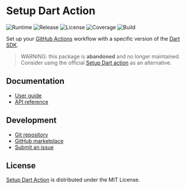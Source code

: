 # Setup Dart Action
![Runtime](https://badgen.net/badge/node/%3E%3D12.19.0/green) ![Release](https://badgen.net/badge/action/v2.5.0/blue) ![License](https://badgen.net/badge/license/MIT/blue) ![Coverage](https://badgen.net/coveralls/c/github/cedx/setup-dart) ![Build](https://badgen.net/github/checks/cedx/setup-dart/main)

Set up your [GitHub Actions](https://github.com/features/actions) workflow with a specific version of the [Dart SDK](https://dart.dev/tools/sdk).

> WARNING: this package is **abandoned** and no longer maintained.  
> Consider using the official [Setup Dart action](https://github.com/dart-lang/setup-dart) as an alternative.

## Documentation
- [User guide](https://cedx.github.io/setup-dart)
- [API reference](https://cedx.github.io/setup-dart/api)

## Development
- [Git repository](https://github.com/cedx/setup-dart)
- [GitHub marketplace](https://github.com/marketplace/actions/setup-dart-action)
- [Submit an issue](https://github.com/cedx/setup-dart/issues)

## License
[Setup Dart Action](https://cedx.github.io/setup-dart) is distributed under the MIT License.
